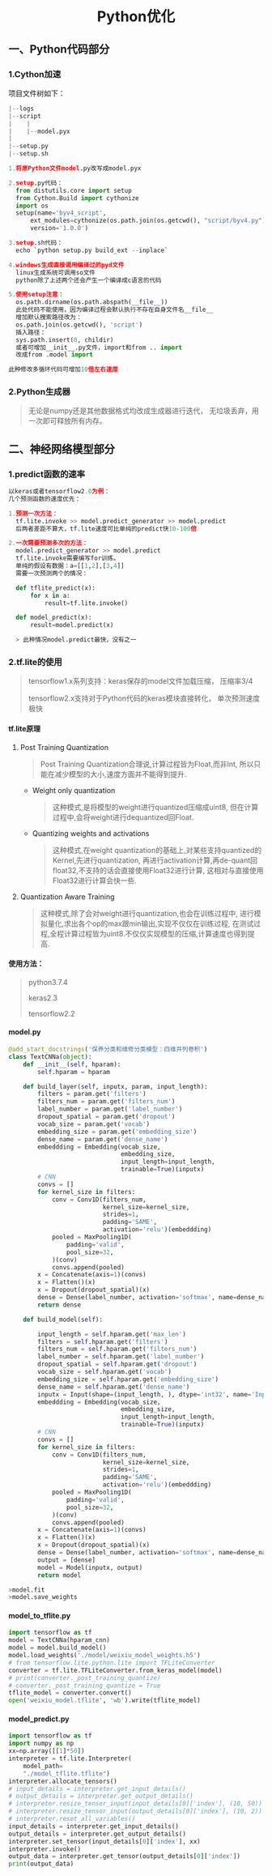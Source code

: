<center><h1>Python优化</h1></center>

## 一、Python代码部分
### 1.Cython加速
项目文件树如下：
```python
|--logs
|--script
|    |
|    |--model.pyx
|
|--setup.py
|--setup.sh

1.将原Python文件model.py改写成model.pyx

2.setup.py代码：
  from distutils.core import setup
  from Cython.Build import cythonize
  import os
  setup(name='byv4_script',
      ext_modules=cythonize(os.path.join(os.getcwd(), "script/byv4.py")),
      version='1.0.0')

3.setup.sh代码：
  echo `python setup.py build_ext --inplace`

4.windows生成直接调用编译过的pyd文件
  linux生成系统可调用so文件
  python除了上述两个还会产生一个编译成c语言的代码

5.使用setup注意：
  os.path.dirname(os.path.abspath(__file__))
  此处代码不能使用，因为编译过程会默认执行不存在自身文件名__file__
  增加默认搜索路径改为：
  os.path.join(os.getcwd(), 'script')
  插入路径：
  sys.path.insert(0, childir)
  或者可增加__init__.py文件，import和from .. import
  改成from .model import

此种修改多循环代码可增加10倍左右速度
```
### 2.Python生成器

> 无论是numpy还是其他数据格式均改成生成器进行迭代，
> 无垃圾丢弃，用一次即可释放所有内存。

## 二、神经网络模型部分
### 1.predict函数的速率
```python
以keras或者tensorflow2.0为例：
几个预测函数的速度优先：

1.预测一次方法：
  tf.lite.invoke >> model.predict_generator >> model.predict
  后两者差距不算大，tf.lite速度可比单纯的predict快10-100倍

2.一次需要预测多次的方法：
  model.predict_generator >> model.predict
  tf.lite.invoke需要编写for训练。
  单纯的假设有数据：a=[[1,2],[3,4]]
  需要一次预测两个的情况：

  def tflite_predict(x):
      for x in a:
          result=tf.lite.invoke()

  def model_predict(x):
      result=model.predict(x)

  > 此种情况model.predict最快，没有之一
```
### 2.tf.lite的使用
> tensorflow1.x系列支持：keras保存的model文件加载压缩，
> 压缩率3/4
> 
> tensorflow2.x支持对于Python代码的keras模块直接转化，
> 单次预测速度极快
#### tf.lite原理
1. Post Training Quantization
   > Post Training Quantization合理说,计算过程皆为Float,而非Int,
   > 所以只能在减少模型的大小,速度方面并不能得到提升.
   - Weight only quantization
     > 这种模式,是将模型的weight进行quantized压缩成uint8,
     > 但在计算过程中,会将weight进行dequantized回Float.
   - Quantizing weights and activations
     > 这种模式,在weight quantization的基础上,对某些支持quantized的Kernel,先进行quantization,
     > 再进行activation计算,再de-quant回float32,不支持的话会直接使用Float32进行计算,
     > 这相对与直接使用Float32进行计算会快一些.
2. Quantization Aware Training
   > 这种模式,除了会对weight进行quantization,也会在训练过程中,
   > 进行模拟量化,求出各个op的max跟min输出,实现不仅仅在训练过程,
   > 在测试过程,全程计算过程皆为uint8.不仅仅实现模型的压缩,计算速度也得到提高.

#### 使用方法：
> python3.7.4
> 
> keras2.3
> 
> tensorflow2.2
#### model.py
```python
@add_start_docstrings('保养分类和维修分类模型：四维并列卷积')
class TextCNNa(object):
    def __init__(self, hparam):
        self.hparam = hparam

    def build_layer(self, inputx, param, input_length):
        filters = param.get('filters')
        filters_num = param.get('filters_num')
        label_number = param.get('label_number')
        dropout_spatial = param.get('dropout')
        vocab_size = param.get('vocab')
        embedding_size = param.get('embedding_size')
        dense_name = param.get('dense_name')
        embeddding = Embedding(vocab_size,
                               embedding_size,
                               input_length=input_length,
                               trainable=True)(inputx)
        # CNN
        convs = []
        for kernel_size in filters:
            conv = Conv1D(filters_num,
                          kernel_size=kernel_size,
                          strides=1,
                          padding='SAME',
                          activation='relu')(embeddding)
            pooled = MaxPooling1D(
                padding='valid',
                pool_size=32,
            )(conv)
            convs.append(pooled)
        x = Concatenate(axis=1)(convs)
        x = Flatten()(x)
        x = Dropout(dropout_spatial)(x)
        dense = Dense(label_number, activation='softmax', name=dense_name)(x)
        return dense

    def build_model(self):

        input_length = self.hparam.get('max_len')
        filters = self.hparam.get('filters')
        filters_num = self.hparam.get('filters_num')
        label_number = self.hparam.get('label_number')
        dropout_spatial = self.hparam.get('dropout')
        vocab_size = self.hparam.get('vocab')
        embedding_size = self.hparam.get('embedding_size')
        dense_name = self.hparam.get('dense_name')
        inputx = Input(shape=(input_length, ), dtype='int32', name='Input')
        embeddding = Embedding(vocab_size,
                               embedding_size,
                               input_length=input_length,
                               trainable=True)(inputx)
        # CNN
        convs = []
        for kernel_size in filters:
            conv = Conv1D(filters_num,
                          kernel_size=kernel_size,
                          strides=1,
                          padding='SAME',
                          activation='relu')(embeddding)
            pooled = MaxPooling1D(
                padding='valid',
                pool_size=32,
            )(conv)
            convs.append(pooled)
        x = Concatenate(axis=1)(convs)
        x = Flatten()(x)
        x = Dropout(dropout_spatial)(x)
        dense = Dense(label_number, activation='softmax', name=dense_name)(x)
        output = [dense]
        model = Model(inputx, output)
        return model

>model.fit
>model.save_weights
```
#### model_to_tflite.py
```python
import tensorflow as tf
model = TextCNNa(hparam_cnn)
model = model.build_model()
model.load_weights('./model/weixiu_model_weights.h5')
# from tensorflow.lite.python.lite import TFLiteConverter
converter = tf.lite.TFLiteConverter.from_keras_model(model)
# print(converter._post_training_quantize)
# converter._post_training_quantize = True
tflite_model = converter.convert()
open('weixiu_model.tflite', 'wb').write(tflite_model)
```
#### model_predict.py
```python
import tensorflow as tf
import numpy as np
xx=np.array([[1]*50])
interpreter = tf.lite.Interpreter(
    model_path=
    "./model_tflite.tflite")
interpreter.allocate_tensors()
# input_details = interpreter.get_input_details()
# output_details = interpreter.get_output_details()
# interpreter.resize_tensor_input(input_details[0]['index'], (10, 50))
# interpreter.resize_tensor_input(output_details[0]['index'], (10, 2))
# interpreter.reset_all_variables()
input_details = interpreter.get_input_details()
output_details = interpreter.get_output_details()
interpreter.set_tensor(input_details[0]['index'], xx)
interpreter.invoke()
output_data = interpreter.get_tensor(output_details[0]['index'])
print(output_data)
```